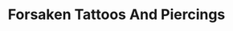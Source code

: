 ---
title: "Forsaken Tattoos And Piercings"
url: /austin/forsaken-tattoos-and-piercings/
shop: tattoo
---